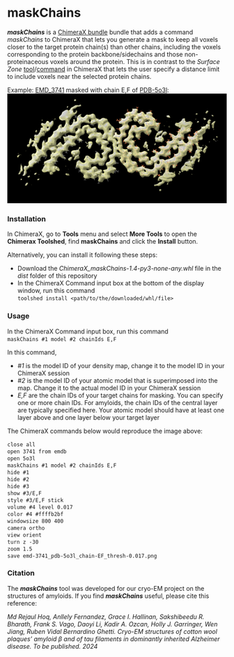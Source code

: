 # maskChains
***maskChains*** is a [ChimeraX bundle](https://cxtoolshed.rbvi.ucsf.edu/apps/chimeraxmaskchains) bundle that adds a command *maskChains* to ChimeraX that lets you generate a mask to keep all voxels closer to the target protein chain(s) than other chains, including the voxels corresponding to the protein backbone/sidechains and those non-proteinaceous voxels around the protein. This is in contrast to the *Surface Zone* [tool](https://www.cgl.ucsf.edu/chimerax/docs/user/tools/surfacezone.html)/[command](https://www.cgl.ucsf.edu/chimerax/docs/user/commands/surface.html#zone) in ChimeraX that lets the user specify a distance limit to include voxels near the selected protein chains.

Example: [EMD_3741](https://www.ebi.ac.uk/emdb/EMD-3741) masked with chain E,F of [PDB-5o3l](https://www.rcsb.org/structure/5o3l):
![emd_3741 masked with pdb_5o3l chain EF using threshold=0.017](emd-3741_pdb-5o3l_chain-EF_thresh-0.017.png)

### Installation
In ChimeraX, go to **Tools** menu and select **More Tools** to open the **Chimerax Toolshed**, find **maskChains** and click the **Install** button.

Alternatively, you can install it following these steps:
* Download the *ChimeraX_maskChains-1.4-py3-none-any.whl* file in the *dist* folder of this repository
* In the ChimeraX Command input box at the bottom of the display window, run this command  
`toolshed install <path/to/the/downloaded/whl/file>`

### Usage
In the ChimeraX Command input box, run this command  
`maskChains #1 model #2 chainIds E,F`

In this command,
* *#1* is the model ID of your density map, change it to the model ID in your ChimeraX session
* *#2* is the model ID of your atomic model that is superimposed into the map. Change it to the actual model ID in your ChimeraX session
* *E,F* are the chain IDs of your target chains for masking. You can specify one or more chain IDs. For amyloids, the chain IDs of the central layer are typically specified here. Your atomic model should have at least one layer above and one layer below your target layer

The ChimeraX commands below would reproduce the image above:
~~~
close all
open 3741 from emdb
open 5o3l
maskChains #1 model #2 chainIds E,F
hide #1
hide #2
hide #3
show #3/E,F
style #3/E,F stick
volume #4 level 0.017
color #4 #ffffb2bf
windowsize 800 400
camera ortho
view orient
turn z -30
zoom 1.5
save emd-3741_pdb-5o3l_chain-EF_thresh-0.017.png
~~~

### Citation
The ***maskChains*** tool was developed for our cryo-EM project on the structures of amyloids. If you find ***maskChains*** useful, please cite this reference:

*Md Rejaul Hoq, Anllely Fernandez, Grace I. Hallinan, Sakshibeedu R. Bharath, Frank S. Vago, Daoyi Li, Kadir A. Ozcan, Holly J. Garringer, Wen Jiang, Ruben Vidal
Bernardino Ghetti. Cryo-EM structures of cotton wool plaques’ amyloid β and of tau filaments in dominantly inherited Alzheimer disease. To be published. 2024*


